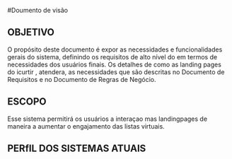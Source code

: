 #Doumento de visão

## OBJETIVO 

O propósito deste documento é expor as necessidades e funcionalidades
gerais do sistema, definindo os requisitos de alto nível do em termos de necessidades dos
usuários finais. Os detalhes de como as landing pages do icurtir , atendera, as necessidades que são descritas no Documento de Requisitos e no
Documento de Regras de Negócio.

## ESCOPO

Esse sistema permitirá os usuários a interaçao mas landingpages de maneira a aumentar o engajamento das listas virtuais.

## PERfIL DOS SISTEMAS ATUAIS 
